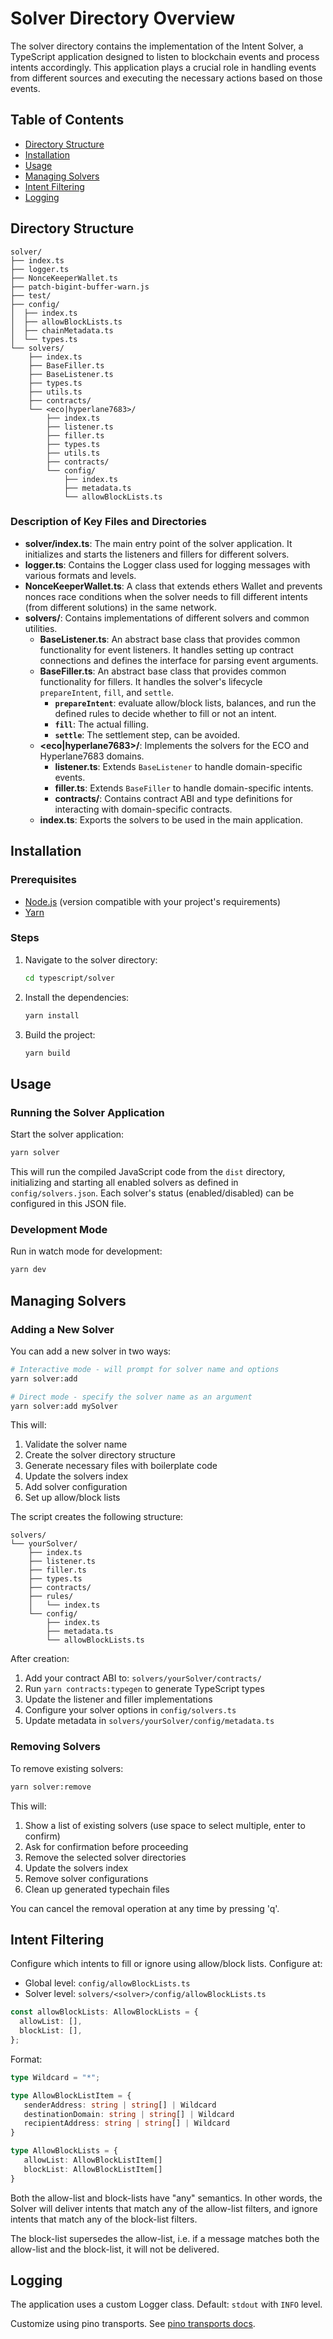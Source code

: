 # Solver Directory Overview

The solver directory contains the implementation of the Intent Solver, a TypeScript application designed to listen to blockchain events and process intents accordingly. This application plays a crucial role in handling events from different sources and executing the necessary actions based on those events.

## Table of Contents

- [Directory Structure](#directory-structure)
- [Installation](#installation)
- [Usage](#usage)
- [Managing Solvers](#managing-solvers)
- [Intent Filtering](#intent-filtering)
- [Logging](#logging)

## Directory Structure

```
solver/
├── index.ts
├── logger.ts
├── NonceKeeperWallet.ts
├── patch-bigint-buffer-warn.js
├── test/
├── config/
│  ├── index.ts
│  ├── allowBlockLists.ts
│  ├── chainMetadata.ts
│  └── types.ts
└── solvers/
    ├── index.ts
    ├── BaseFiller.ts
    ├── BaseListener.ts
    ├── types.ts
    ├── utils.ts
    ├── contracts/
    └── <eco|hyperlane7683>/
        ├── index.ts
        ├── listener.ts
        ├── filler.ts
        ├── types.ts
        ├── utils.ts
        ├── contracts/
        └── config/
            ├── index.ts
            ├── metadata.ts
            └── allowBlockLists.ts
```

### Description of Key Files and Directories

- **solver/index.ts**: The main entry point of the solver application. It initializes and starts the listeners and fillers for different solvers.
- **logger.ts**: Contains the Logger class used for logging messages with various formats and levels.
- **NonceKeeperWallet.ts**: A class that extends ethers Wallet and prevents nonces race conditions when the solver needs to fill different intents (from different solutions) in the same network.
- **solvers/**: Contains implementations of different solvers and common utilities.
  - **BaseListener.ts**: An abstract base class that provides common functionality for event listeners. It handles setting up contract connections and defines the interface for parsing event arguments.
  - **BaseFiller.ts**: An abstract base class that provides common functionality for fillers. It handles the solver's lifecycle `prepareIntent`, `fill`, and `settle`.
    - **`prepareIntent`**: evaluate allow/block lists, balances, and run the defined rules to decide whether to fill or not an intent.
    - **`fill`**: The actual filling.
    - **`settle`**: The settlement step, can be avoided.
  - **<eco|hyperlane7683>/**: Implements the solvers for the ECO and Hyperlane7683 domains.
    - **listener.ts**: Extends `BaseListener` to handle domain-specific events.
    - **filler.ts**: Extends `BaseFiller` to handle domain-specific intents.
    - **contracts/**: Contains contract ABI and type definitions for interacting with domain-specific contracts.
  - **index.ts**: Exports the solvers to be used in the main application.

## Installation

### Prerequisites

- [Node.js](https://nodejs.org/) (version compatible with your project's requirements)
- [Yarn](https://yarnpkg.com/)

### Steps

1. Navigate to the solver directory:

   ```sh
   cd typescript/solver
   ```

2. Install the dependencies:

   ```sh
   yarn install
   ```

3. Build the project:

   ```sh
   yarn build
   ```

## Usage

### Running the Solver Application

Start the solver application:

```sh
yarn solver
```

This will run the compiled JavaScript code from the `dist` directory, initializing and starting all enabled solvers as defined in `config/solvers.json`. Each solver's status (enabled/disabled) can be configured in this JSON file.

### Development Mode

Run in watch mode for development:

```sh
yarn dev
```

## Managing Solvers

### Adding a New Solver

You can add a new solver in two ways:

```sh
# Interactive mode - will prompt for solver name and options
yarn solver:add

# Direct mode - specify the solver name as an argument
yarn solver:add mySolver
```

This will:

1. Validate the solver name
2. Create the solver directory structure
3. Generate necessary files with boilerplate code
4. Update the solvers index
5. Add solver configuration
6. Set up allow/block lists

The script creates the following structure:

```
solvers/
└── yourSolver/
    ├── index.ts
    ├── listener.ts
    ├── filler.ts
    ├── types.ts
    ├── contracts/
    ├── rules/
    │   └── index.ts
    └── config/
        ├── index.ts
        ├── metadata.ts
        └── allowBlockLists.ts
```

After creation:

1. Add your contract ABI to: `solvers/yourSolver/contracts/`
2. Run `yarn contracts:typegen` to generate TypeScript types
3. Update the listener and filler implementations
4. Configure your solver options in `config/solvers.ts`
5. Update metadata in `solvers/yourSolver/config/metadata.ts`

### Removing Solvers

To remove existing solvers:

```sh
yarn solver:remove
```

This will:

1. Show a list of existing solvers (use space to select multiple, enter to confirm)
2. Ask for confirmation before proceeding
3. Remove the selected solver directories
4. Update the solvers index
5. Remove solver configurations
6. Clean up generated typechain files

You can cancel the removal operation at any time by pressing 'q'.

## Intent Filtering

Configure which intents to fill or ignore using allow/block lists. Configure at:

- Global level: `config/allowBlockLists.ts`
- Solver level: `solvers/<solver>/config/allowBlockLists.ts`

```typescript
const allowBlockLists: AllowBlockLists = {
  allowList: [],
  blockList: [],
};
```

Format:

```typescript
type Wildcard = "*";

type AllowBlockListItem = {
   senderAddress: string | string[] | Wildcard
   destinationDomain: string | string[] | Wildcard
   recipientAddress: string | string[] | Wildcard
}

type AllowBlockLists = {
   allowList: AllowBlockListItem[]
   blockList: AllowBlockListItem[]
}
```

Both the allow-list and block-lists have "any" semantics. In other words, the Solver will deliver intents that match any of the allow-list filters, and ignore intents that match any of the block-list filters.

The block-list supersedes the allow-list, i.e. if a message matches both the allow-list and the block-list, it will not be delivered.

## Logging

The application uses a custom Logger class. Default: `stdout` with `INFO` level.

Customize using pino transports. See [pino transports docs](https://github.com/pinojs/pino/blob/main/docs/transports.md).
